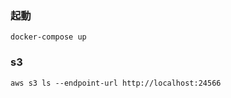 ### 起動
```shell
docker-compose up
```

### s3
```shell
aws s3 ls --endpoint-url http://localhost:24566
```
